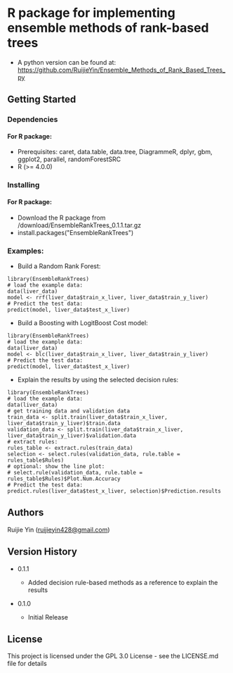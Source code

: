 # R package for implementing ensemble methods of rank-based trees
* A python version can be found at: https://github.com/RuijieYin/Ensemble_Methods_of_Rank_Based_Trees_py


## Getting Started

### Dependencies

#### For R package:

* Prerequisites: caret, data.table, data.tree, DiagrammeR, dplyr, gbm, ggplot2,
                 parallel, randomForestSRC
* R (>= 4.0.0)

### Installing

#### For R package:

* Download the R package from /download/EnsembleRankTrees_0.1.1.tar.gz
* install.packages("EnsembleRankTrees")


### Examples:

* Build a Random Rank Forest:
```
library(EnsembleRankTrees)
# load the example data:
data(liver_data)
model <- rrf(liver_data$train_x_liver, liver_data$train_y_liver)
# Predict the test data:
predict(model, liver_data$test_x_liver)
```
* Build a Boosting with LogitBoost Cost model:
```
library(EnsembleRankTrees)
# load the example data:
data(liver_data)
model <- blc(liver_data$train_x_liver, liver_data$train_y_liver)
# Predict the test data:
predict(model, liver_data$test_x_liver)
```
* Explain the results by using the selected decision rules:
```
library(EnsembleRankTrees)
# load the example data:
data(liver_data)
# get training data and validation data
train_data <- split.train(liver_data$train_x_liver, liver_data$train_y_liver)$train.data
validation_data <- split.train(liver_data$train_x_liver, liver_data$train_y_liver)$validation.data
# extract rules:
rules_table <- extract.rules(train_data)
selection <- select.rules(validation_data, rule.table = rules_table$Rules)
# optional: show the line plot:
# select.rule(validation_data, rule.table = rules_table$Rules)$Plot.Num.Accuracy
# Predict the test data:
predict.rules(liver_data$test_x_liver, selection)$Prediction.results
```


## Authors

Ruijie Yin (ruijieyin428@gmail.com)



## Version History

* 0.1.1
    * Added decision rule-based methods as a reference to explain the results

* 0.1.0
    * Initial Release

## License

This project is licensed under the GPL 3.0 License - see the LICENSE.md file for details



